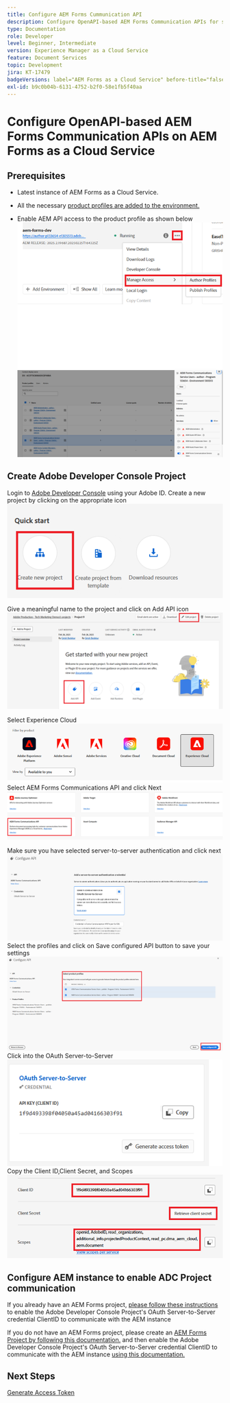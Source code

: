 ```yaml
---
title: Configure AEM Forms Cummunication API
description: Configure OpenAPI-based AEM Forms Communication APIs for server-to-server authentication
type: Documentation
role: Developer
level: Beginner, Intermediate
version: Experience Manager as a Cloud Service
feature: Document Services
topic: Development
jira: KT-17479
badgeVersions: label="AEM Forms as a Cloud Service" before-title="false"
exl-id: b9c0b04b-6131-4752-b2f0-58e1fb5f40aa
---
```

# Configure OpenAPI-based AEM Forms Communication APIs on AEM Forms as a Cloud Service

## Prerequisites

*   Latest instance of AEM Forms as a Cloud Service.
*   All the necessary [product profiles are added to the environment.](https://experienceleague.adobe.com/en/docs/experience-manager-learn/cloud-service/aem-apis/invoke-openapi-based-aem-apis)

*   Enable AEM API access to the product profile as shown below
![product_profile1](assets/product-profiles1.png)
![product_profile](assets/product-profiles.png) 

## Create Adobe Developer Console Project

Login to [Adobe Developer Console](https://developer.adobe.com/console/) using your Adobe ID.
Create a new project by clicking on the appropriate icon
![new-project](assets/new-project.png)

Give a meaningful name to the project and click on Add API icon
![new-project](assets/new-project2.png)

Select Experience Cloud
![new-project3](assets/new-project3.png)
Select AEM Forms Communications API and click Next
![new-project4](assets/new-project4.png)

Make sure you have selected server-to-server authentication and click next
![new-project5](assets/new-project5.png)
Select the profiles and click on Save configured API button to save your settings
![new-project6](assets/new-project6.png)
Click into the OAuth Server-to-Server
![new-project7](assets/new-project7.png)
Copy the Client ID,Client Secret, and Scopes
![new-project8](assets/new-project8.png)

## Configure AEM instance to enable ADC Project communication

If you already have an AEM Forms project, [please follow these instructions](https://experienceleague.adobe.com/en/docs/experience-manager-learn/cloud-service/aem-apis/invoke-openapi-based-aem-apis) to enable the Adobe Developer Console Project's OAuth Server-to-Server credential ClientID to communicate with the AEM instance

If you do not have an AEM Forms project, please create an [AEM Forms Project by following this documentation.](https://experienceleague.adobe.com/en/docs/experience-manager-learn/cloud-service/forms/developing-for-cloud-service/getting-started) and then enable the Adobe Developer Console Project's OAuth Server-to-Server credential ClientID to communicate with the AEM instance [using this documentation.](https://experienceleague.adobe.com/en/docs/experience-manager-learn/cloud-service/aem-apis/invoke-openapi-based-aem-apis)


## Next Steps

[Generate Access Token](./generate-access-token.md)
